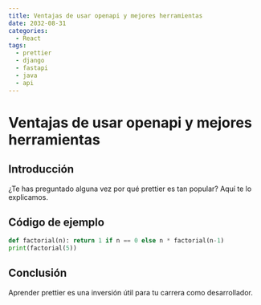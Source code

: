 ```yaml
---
title: Ventajas de usar openapi y mejores herramientas
date: 2032-08-31
categories:
  - React
tags:
  - prettier
  - django
  - fastapi
  - java
  - api
---
```


# Ventajas de usar openapi y mejores herramientas

## Introducción

¿Te has preguntado alguna vez por qué prettier es tan popular? Aquí te lo explicamos.

## Código de ejemplo

```python
def factorial(n): return 1 if n == 0 else n * factorial(n-1)
print(factorial(5))
```

## Conclusión

Aprender prettier es una inversión útil para tu carrera como desarrollador.